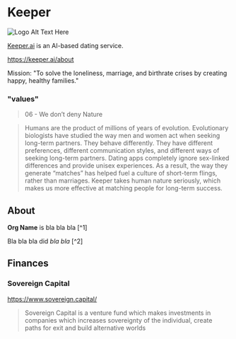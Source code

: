 # Keeper

![Logo Alt Text Here](https://upload.wikimedia.org/wikipedia/commons/thumb/9/9e/Picea_abies_shoot_with_buds%2C_Sogndal%2C_Norway.jpg/240px-Picea_abies_shoot_with_buds%2C_Sogndal%2C_Norway.jpg)

[Keeper.ai](https://keeper.a) is an AI-based dating service.

https://keeper.ai/about

Mission: "To solve the loneliness, marriage, and birthrate crises by creating happy, healthy families."

###  "values"

>06 - We don’t deny Nature

>Humans are the product of millions of years of evolution. Evolutionary biologists have studied the way men and women act when seeking long-term partners. They behave differently. They have different preferences, different communication styles, and different ways of seeking long-term partners. Dating apps completely ignore sex-linked differences and provide unisex experiences. As a result, the way they generate “matches” has helped fuel a culture of short-term flings, rather than marriages. Keeper takes human nature seriously, which makes us more effective at matching people for long-term success.

## About

**Org Name** is bla bla bla [^1]

Bla bla bla did _bla bla_ [^2]


## Finances
### Sovereign Capital

https://www.sovereign.capital/

>Sovereign Capital is a venture fund which makes investments in companies which increases sovereignty of the individual, create paths for exit and build alternative worlds
 